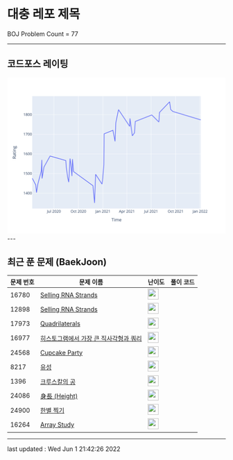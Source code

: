 # 대충 레포 제목

BOJ Problem Count = 77

---

## 코드포스 레이팅
[![Rating Graph](./cfStats.svg)](https://github.com/ingyu1008/Algorithm-Problem-Solving/blob/master/cfStats.html)---

## 최근 푼 문제 (BaekJoon)
| 문제 번호 | 문제 이름 | 난이도 | 풀이 코드 |
| --- | --- | --- | --- |
| 16780 | [Selling RNA Strands](https://www.acmicpc.net/problem/16780) | <img height="25px" width="25px=" src="https://static.solved.ac/tier_small/23.svg"/> |  |
| 12898 | [Selling RNA Strands](https://www.acmicpc.net/problem/12898) | <img height="25px" width="25px=" src="https://static.solved.ac/tier_small/23.svg"/> |  |
| 17973 | [Quadrilaterals](https://www.acmicpc.net/problem/17973) | <img height="25px" width="25px=" src="https://static.solved.ac/tier_small/23.svg"/> |  |
| 16977 | [히스토그램에서 가장 큰 직사각형과 쿼리](https://www.acmicpc.net/problem/16977) | <img height="25px" width="25px=" src="https://static.solved.ac/tier_small/23.svg"/> |  |
| 24568 | [Cupcake Party](https://www.acmicpc.net/problem/24568) | <img height="25px" width="25px=" src="https://static.solved.ac/tier_small/1.svg"/> |  |
| 8217 | [유성](https://www.acmicpc.net/problem/8217) | <img height="25px" width="25px=" src="https://static.solved.ac/tier_small/22.svg"/> |  |
| 1396 | [크루스칼의 공](https://www.acmicpc.net/problem/1396) | <img height="25px" width="25px=" src="https://static.solved.ac/tier_small/20.svg"/> |  |
| 24086 | [身長 (Height)](https://www.acmicpc.net/problem/24086) | <img height="25px" width="25px=" src="https://static.solved.ac/tier_small/1.svg"/> |  |
| 24900 | [한별 찍기](https://www.acmicpc.net/problem/24900) | <img height="25px" width="25px=" src="https://static.solved.ac/tier_small/1.svg"/> |  |
| 16264 | [Array Study](https://www.acmicpc.net/problem/16264) | <img height="25px" width="25px=" src="https://static.solved.ac/tier_small/21.svg"/> |  |


---

last updated : Wed Jun  1 21:42:26 2022

